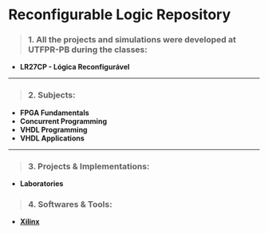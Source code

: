 # Reconfigurable Logic Repository

>### 1. All the projects and simulations were developed at UTFPR-PB during the classes: 
- **LR27CP - Lógica Reconfigurável**
---
>### 2. Subjects:
- **FPGA Fundamentals**
- **Concurrent Programming**
- **VHDL Programming**
- **VHDL Applications**
---
>### 3. Projects & Implementations:
- **Laboratories**

>### 4. Softwares & Tools:
- **[Xilinx](https://www.xilinx.com/)**


